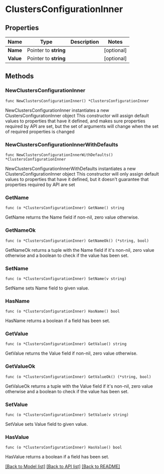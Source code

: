 # ClustersConfigurationInner

## Properties

Name | Type | Description | Notes
------------ | ------------- | ------------- | -------------
**Name** | Pointer to **string** |  | [optional] 
**Value** | Pointer to **string** |  | [optional] 

## Methods

### NewClustersConfigurationInner

`func NewClustersConfigurationInner() *ClustersConfigurationInner`

NewClustersConfigurationInner instantiates a new ClustersConfigurationInner object
This constructor will assign default values to properties that have it defined,
and makes sure properties required by API are set, but the set of arguments
will change when the set of required properties is changed

### NewClustersConfigurationInnerWithDefaults

`func NewClustersConfigurationInnerWithDefaults() *ClustersConfigurationInner`

NewClustersConfigurationInnerWithDefaults instantiates a new ClustersConfigurationInner object
This constructor will only assign default values to properties that have it defined,
but it doesn't guarantee that properties required by API are set

### GetName

`func (o *ClustersConfigurationInner) GetName() string`

GetName returns the Name field if non-nil, zero value otherwise.

### GetNameOk

`func (o *ClustersConfigurationInner) GetNameOk() (*string, bool)`

GetNameOk returns a tuple with the Name field if it's non-nil, zero value otherwise
and a boolean to check if the value has been set.

### SetName

`func (o *ClustersConfigurationInner) SetName(v string)`

SetName sets Name field to given value.

### HasName

`func (o *ClustersConfigurationInner) HasName() bool`

HasName returns a boolean if a field has been set.

### GetValue

`func (o *ClustersConfigurationInner) GetValue() string`

GetValue returns the Value field if non-nil, zero value otherwise.

### GetValueOk

`func (o *ClustersConfigurationInner) GetValueOk() (*string, bool)`

GetValueOk returns a tuple with the Value field if it's non-nil, zero value otherwise
and a boolean to check if the value has been set.

### SetValue

`func (o *ClustersConfigurationInner) SetValue(v string)`

SetValue sets Value field to given value.

### HasValue

`func (o *ClustersConfigurationInner) HasValue() bool`

HasValue returns a boolean if a field has been set.


[[Back to Model list]](../README.md#documentation-for-models) [[Back to API list]](../README.md#documentation-for-api-endpoints) [[Back to README]](../README.md)


